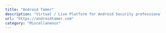 ```yaml
---
title: "Android Tamer"
description: "Virtual / Live Platform for Android Security professionals."
url: "https://androidtamer.com"
category: "Miscellaneous"
---
```

